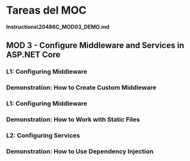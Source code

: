 # Tareas del MOC

**Instructions\20486C_MOD03_DEMO.md**

## MOD 3 - Configure Middleware and Services in ASP.NET Core

### L1: Configuring Middleware

### Demonstration: How to Create Custom Middleware

### L1: Configuring Middleware

### Demonstration: How to Work with Static Files

### L2:  Configuring Services

### Demonstration: How to Use Dependency Injection

